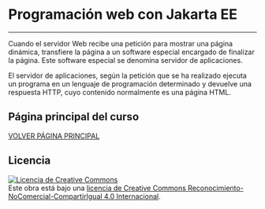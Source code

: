 # Programación web con Jakarta EE



___

Cuando el servidor Web recibe una petición para mostrar una página dinámica, transfiere la página a un software especial encargado de finalizar la página. Este software especial se denomina servidor de aplicaciones.

El servidor de aplicaciones, según la petición que se ha realizado ejecuta un programa en un lenguaje de programación determinado y devuelve una respuesta HTTP, cuyo contenido normalmente es una página HTML.




## Página principal del curso
[VOLVER PÁGINA PRINCIPAL](https://github.com/profeMelola/DWES-00-2025-26)

## Licencia

<a rel="license" href="http://creativecommons.org/licenses/by-nc-sa/4.0/"><img alt="Licencia de Creative Commons" style="border-width:0" src="https://i.creativecommons.org/l/by-nc-sa/4.0/88x31.png" /></a><br />Este obra está bajo una <a rel="license" href="http://creativecommons.org/licenses/by-nc-sa/4.0/">licencia de Creative Commons Reconocimiento-NoComercial-CompartirIgual 4.0 Internacional</a>.
